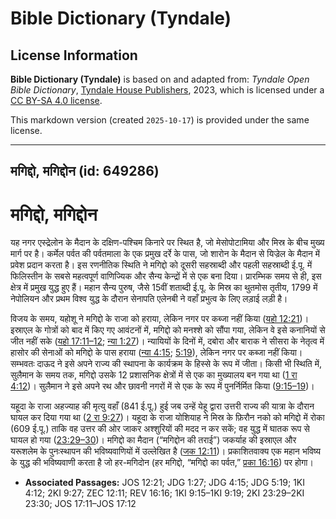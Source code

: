 # Bible Dictionary (Tyndale)

## License Information

**Bible Dictionary (Tyndale)** is based on and adapted from: _Tyndale Open Bible Dictionary_, [Tyndale House Publishers](https://tyndaleopenresources.com/), 2023, which is licensed under a [CC BY-SA 4.0 license](https://creativecommons.org/licenses/by-sa/4.0/legalcode.en).

This markdown version (created `2025-10-17`) is provided under the same license.



--------------------------------

## मगिद्दो, मगिद्दोन (id: 649286)

मगिद्दो, मगिद्दोन
=================

यह नगर एस्द्रेलोन के मैदान के दक्षिण\-पश्चिम किनारे पर स्थित है, जो मेसोपोटामिया और मिस्र के बीच मुख्य मार्ग पर है। कर्मेल पर्वत की पर्वतमाला के एक प्रमुख दर्रे के पास, जो शारोन के मैदान से यिज्रेल के मैदान में प्रवेश प्रदान करता है। इस रणनीतिक स्थिति ने मगिद्दो को दूसरी सहस्राब्दी और पहली सहस्राब्दी ई.पू. में फिलिस्तीन के सबसे महत्वपूर्ण वाणिज्यिक और सैन्य केन्द्रों में से एक बना दिया। प्रारम्भिक समय से ही, इस क्षेत्र में प्रमुख युद्ध हुए हैं। महान सैन्य पुरुष, जैसे 15वीं शताब्दी ई.पू. के मिस्र का थुतमोस तृतीय, 1799 में नेपोलियन और प्रथम विश्व युद्ध के दौरान सेनापति एलेनबी ने वहाँ प्रभुत्व के लिए लड़ाई लड़ी है।

विजय के समय, यहोशू ने मगिद्दो के राजा को हराया, लेकिन नगर पर कब्जा नहीं किया ([यहो 12:21](https://ref.ly/Josh12:21))। इस्राएल के गोत्रों को बाद में किए गए आवंटनों में, मगिद्दो को मनश्शे को सौंपा गया, लेकिन वे इसे कनानियों से जीत नहीं सके ([यहो 17:11–12](https://ref.ly/Josh17:11-Josh17:12); [न्या 1:27](https://ref.ly/Judg1:27))। न्यायियों के दिनों में, दबोरा और बाराक ने सीसरा के नेतृत्व में हासोर की सेनाओं को मगिद्दो के पास हराया ([न्या 4:15](https://ref.ly/Judg4:15); [5:19](https://ref.ly/Judg5:19)), लेकिन नगर पर कब्जा नहीं किया। सम्भवतः दाऊद ने इसे अपने राज्य की स्थापना के कार्यक्रम के हिस्से के रूप में जीता। किसी भी स्थिति में, सुलैमान के समय तक, मगिद्दो उसके 12 प्रशासनिक क्षेत्रों में से एक का मुख्यालय बन गया था ([1 रा 4:12](https://ref.ly/1Kgs4:12))। सुलैमान ने इसे अपने रथ और छावनी नगरों में से एक के रूप में पुनर्निर्मित किया ([9:15–19](https://ref.ly/1Kgs9:15-1Kgs9:19))।

यहूदा के राजा अहज्याह की मृत्यु वहाँ (841 ई.पू.) हुई जब उन्हें येहू द्वारा उत्तरी राज्य की यात्रा के दौरान घायल कर दिया गया था ([2 रा 9:27](https://ref.ly/2Kgs9:27))। यहूदा के राजा योशियाह ने मिस्र के फ़िरौन नको को मगिद्दो में रोका (609 ई.पू.) ताकि वह उत्तर की ओर जाकर अश्शुरियों की मदद न कर सकें; वह युद्ध में घातक रूप से घायल हो गया ([23:29–30](https://ref.ly/2Kgs23:29-2Kgs23:30))। मगिद्दो का मैदान (“मगिद्दोन की तराई”) जकर्याह की इस्राएल और यरूशलेम के पुनःस्थापन की भविष्यवाणियों में उल्लेखित है ([जक 12:11](https://ref.ly/Zech12:11))। प्रकाशितवाक्य एक महान भविष्य के युद्ध की भविष्यवाणी करता है जो हर\-मगिदोन (हर मगिद्दो, “मगिद्दो का पर्वत,” [प्रका 16:16](https://ref.ly/Rev16:16)) पर होगा।

* **Associated Passages:** JOS 12:21; JDG 1:27; JDG 4:15; JDG 5:19; 1KI 4:12; 2KI 9:27; ZEC 12:11; REV 16:16; 1KI 9:15–1KI 9:19; 2KI 23:29–2KI 23:30; JOS 17:11–JOS 17:12

